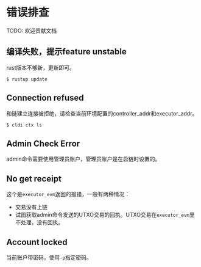 # 错误排查

TODO: 欢迎贡献文档

## 编译失败，提示feature unstable

rust版本不够新，更新即可。

```plaintext
$ rustup update
```

## Connection refused

和链建立连接被拒绝，请检查当前环境配置的controller_addr和executor_addr。

```plaintext
$ cldi ctx ls
```

## Admin Check Error

admin命令需要使用管理员账户，管理员账户是在启链时设置的。


## No get receipt

这个是`executor_evm`返回的报错，一般有两种情况：
- 交易没有上链
- 试图获取admin命令发送的UTXO交易的回执。UTXO交易在`executor_evm`里不处理，没有回执。

## Account locked

当前账户带密码，使用`-p`指定密码。
